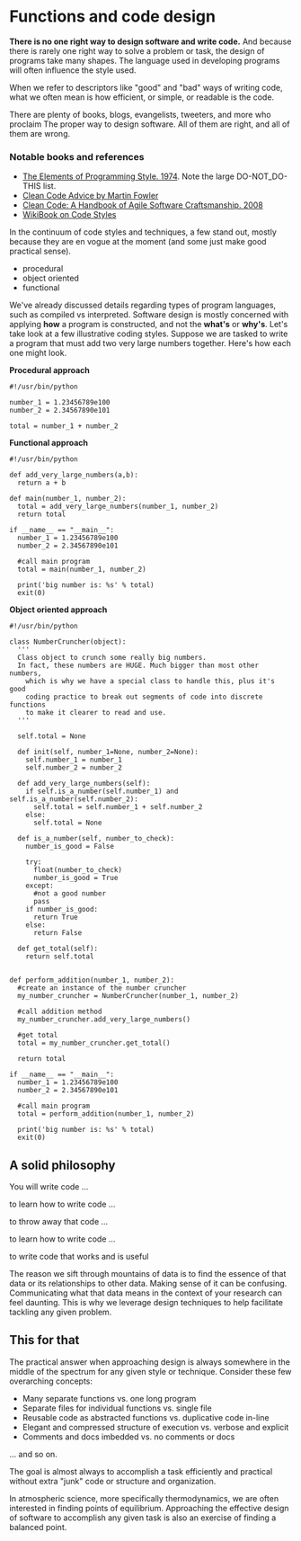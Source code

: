 # Functions and code design

**There is no one right way to design software and write code.** And because there is rarely one right way to solve a problem or task, the design of programs take many shapes. The language used in developing programs will often influence the style used.

When we refer to descriptors like "good" and "bad" ways of writing code, what we often mean is how efficient, or simple, or readable is the code.

There are plenty of books, blogs, evangelists, tweeters, and more who proclaim The proper way to design software. All of them are right, and all of them are wrong.

### Notable books and references
- [The Elements of Programming Style. 1974](https://en.wikipedia.org/wiki/The_Elements_of_Programming_Style). Note the large DO-NOT_DO-THIS list.
- [Clean Code Advice by Martin Fowler](https://martinfowler.com/tags/clean%20code.html)
- [Clean Code: A Handbook of Agile Software Craftsmanship. 2008](https://www.oreilly.com/library/view/clean-code/9780136083238/)
- [WikiBook on Code Styles](https://en.wikibooks.org/wiki/Computer_Programming/Coding_Style)


In the continuum of code styles and techniques, a few stand out, mostly because they are en vogue at the moment (and some just make good practical sense).

- procedural
- object oriented
- functional

We've already discussed details regarding types of program languages, such as compiled vs interpreted. Software design is mostly concerned with applying **how** a program is constructed, and not the **what's** or **why's**. Let's take look at a few illustrative coding styles. Suppose we are tasked to write a program that must add two very large numbers together. Here's how each one might look.

**Procedural approach**
```
#!/usr/bin/python

number_1 = 1.23456789e100
number_2 = 2.34567890e101

total = number_1 + number_2
```

**Functional approach**
```
#!/usr/bin/python

def add_very_large_numbers(a,b):
  return a + b

def main(number_1, number_2):
  total = add_very_large_numbers(number_1, number_2)
  return total

if __name__ == "__main__":
  number_1 = 1.23456789e100
  number_2 = 2.34567890e101
  
  #call main program
  total = main(number_1, number_2)
  
  print('big number is: %s' % total)
  exit(0)
```

**Object oriented approach**
```
#!/usr/bin/python

class NumberCruncher(object):
  '''
  Class object to crunch some really big numbers. 
  In fact, these numbers are HUGE. Much bigger than most other numbers,
    which is why we have a special class to handle this, plus it's good
    coding practice to break out segments of code into discrete functions
    to make it clearer to read and use.
  '''
  
  self.total = None
  
  def init(self, number_1=None, number_2=None):
    self.number_1 = number_1
    self.number_2 = number_2
    
  def add_very_large_numbers(self):
    if self.is_a_number(self.number_1) and self.is_a_number(self.number_2):
      self.total = self.number_1 + self.number_2
    else:
      self.total = None
      
  def is_a_number(self, number_to_check):
    number_is_good = False
    
    try:
      float(number_to_check)
      number_is_good = True
    except:
      #not a good number
      pass
    if number_is_good:  
      return True
    else:
      return False
      
  def get_total(self):
    return self.total
    
    
def perform_addition(number_1, number_2):
  #create an instance of the number cruncher
  my_number_cruncher = NumberCruncher(number_1, number_2)
  
  #call addition method
  my_number_cruncher.add_very_large_numbers()
  
  #get total
  total = my_number_cruncher.get_total()
  
  return total

if __name__ == "__main__":
  number_1 = 1.23456789e100
  number_2 = 2.34567890e101
  
  #call main program
  total = perform_addition(number_1, number_2)
  
  print('big number is: %s' % total)
  exit(0)

```

## A solid philosophy
You will write code ...

to learn how to write code ...

to throw away that code ...

to learn how to write code ...

to write code that works and is useful


The reason we sift through mountains of data is to find the essence of that data or its relationships to other data. Making sense of it can be confusing. Communicating what that data means in the context of your research can feel daunting. This is why we leverage design techniques to help facilitate tackling any given problem.

## This for that
The practical answer when approaching design is always somewhere in the middle of the spectrum for any given style or technique. Consider these few overarching concepts: 

- Many separate functions vs. one long program
- Separate files for individual functions vs. single file
- Reusable code as abstracted functions vs. duplicative code in-line
- Elegant and compressed structure of execution vs. verbose and explicit
- Comments and docs imbedded vs. no comments or docs

... and so on. 

The goal is almost always to accomplish a task efficiently and practical without extra "junk" code or structure and organization.

In atmospheric science, more specifically thermodynamics, we are often interested in finding points of equilibrium. Approaching the effective design of software to accomplish any given task is also an exercise of finding a balanced point.


